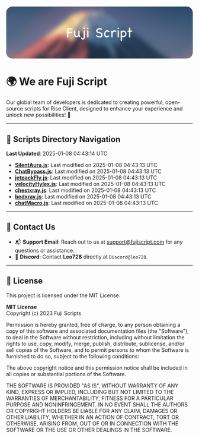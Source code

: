 ![Banner](.github/b.webp)

# 🌍 **We are Fuji Script**

Our global team of developers is dedicated to creating powerful, open-source scripts for Rise Client, designed to enhance your experience and unlock new possibilities! 🌟

---
<!-- SCRIPTS_NAVIGATION_START -->
## 📂 **Scripts Directory Navigation**

**Last Updated**: 2025-01-08 04:43:14 UTC

- **[SilentAura.js](scripts/SilentAura.js)**: Last modified on 2025-01-08 04:43:13 UTC
- **[ChatBypass.js](scripts/ChatBypass.js)**: Last modified on 2025-01-08 04:43:13 UTC
- **[jetpackFly.js](scripts/jetpackFly.js)**: Last modified on 2025-01-08 04:43:13 UTC
- **[velocityHylex.js](scripts/velocityHylex.js)**: Last modified on 2025-01-08 04:43:13 UTC
- **[chestxray.js](scripts/chestxray.js)**: Last modified on 2025-01-08 04:43:13 UTC
- **[bedxray.js](scripts/bedxray.js)**: Last modified on 2025-01-08 04:43:13 UTC
- **[chatMacro.js](scripts/chatMacro.js)**: Last modified on 2025-01-08 04:43:13 UTC

<!-- SCRIPTS_NAVIGATION_END -->

---

## 💬 **Contact Us**  
- 📬 **Support Email**: Reach out to us at [support@fujiscript.com](mailto:support@fujiscript.com) for any questions or assistance.  
- 💬 **Discord**: Contact **Leo728** directly at `Discord@leo728`.

---

## 📜 **License**

This project is licensed under the MIT License.  

**MIT License**  
Copyright (c) 2023 Fuji Scripts  

Permission is hereby granted, free of charge, to any person obtaining a copy of this software and associated documentation files (the "Software"), to deal in the Software without restriction, including without limitation the rights to use, copy, modify, merge, publish, distribute, sublicense, and/or sell copies of the Software, and to permit persons to whom the Software is furnished to do so, subject to the following conditions:  

The above copyright notice and this permission notice shall be included in all copies or substantial portions of the Software.  

THE SOFTWARE IS PROVIDED "AS IS", WITHOUT WARRANTY OF ANY KIND, EXPRESS OR IMPLIED, INCLUDING BUT NOT LIMITED TO THE WARRANTIES OF MERCHANTABILITY, FITNESS FOR A PARTICULAR PURPOSE AND NONINFRINGEMENT. IN NO EVENT SHALL THE AUTHORS OR COPYRIGHT HOLDERS BE LIABLE FOR ANY CLAIM, DAMAGES OR OTHER LIABILITY, WHETHER IN AN ACTION OF CONTRACT, TORT OR OTHERWISE, ARISING FROM, OUT OF OR IN CONNECTION WITH THE SOFTWARE OR THE USE OR OTHER DEALINGS IN THE SOFTWARE.  
